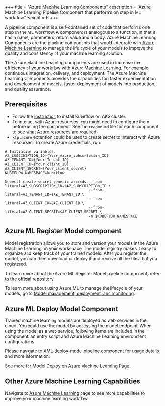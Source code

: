 +++
title = "Azure Machine Learning Components"
description = "Azure Machine Learning Pipeline Component that performs on step in ML workflow"
weight = 6
+++

A pipeline component is a self-contained set of code that performs one step in the ML workflow. A component is analogous to a function, in that it has a name, parameters, return value and a body. Azure Machine Learning Components are the pipeline components that would integrate with [Azure Machine Learning](https://docs.microsoft.com/en-us/azure/machine-learning/) to manage the life cycle of your models to improve the quality and consistency of your machine learning solution.

The Azure Machine Learning components are used to increase the efficiency of your workflow with Azure Machine Learning. For example, continuous integration, delivery, and deployment. The Azure Machine Learning Components provides the capabilities for: faster experimentation and development of models, faster deployment of models into production, and quality assurance.

## Prerequisites

- Follow the [instruction](https://www.kubeflow.org/docs/azure/) to install Kubeflow on AKS cluster.
- To interact with Azure resourses, you might need to configure them before using the component. See the `readme.md` file for each component to see what Azure resources are required.
- `kfp.azure` extention could be used to create secret to interact with Azure resourses. To create Azure credentials, run:

```shell
# Initialize variables:
AZ_SUBSCRIPTION_ID={Your_Azure_subscription_ID}
AZ_TENANT_ID={Your_Tenant_ID}
AZ_CLIENT_ID={Your_client_ID}
AZ_CLIENT_SECRET={Your_client_secret}
KUBEFLOW_NAMESPACE=kubeflow

kubectl create secret generic azcreds --from-literal=AZ_SUBSCRIPTION_ID=$AZ_SUBSCRIPTION_ID \
                                      --from-literal=AZ_TENANT_ID=$AZ_TENANT_ID \
                                      --from-literal=AZ_CLIENT_ID=$AZ_CLIENT_ID \
                                      --from-literal=AZ_CLIENT_SECRET=$AZ_CLIENT_SECRET \
                                      -n $KUBEFLOW_NAMESPACE
```

## Azure ML Register Model component


Model registration allows you to store and version your models in the Azure Machine Learning, in your workspace. The model registry makes it easy to organize and keep track of your trained models. After you register the model, you can then download or deploy it and receive all the files that you registered.

To learn more about the Azure ML Register Model pipeline component, refer to the [official repository](https://github.com/kubeflow/pipelines/tree/master/components/azure/azureml/aml-register-model).


To learn more about using Azure ML to manage the lifecycle of your models, go to [Model management, deployment, and monitoring](https://docs.microsoft.com/en-us/azure/machine-learning/concept-model-management-and-deployment).

## Azure ML Deploy Model Component

Trained machine learning models are deployed as web services in the cloud. You could use the model by accessing the model endpoint. When using the model as a web service, following items are included in the component: an entry script and Azure Machine Learning environment configurations.

Please navigate to [AML-deploy-model pipeline component](https://github.com/kubeflow/pipelines/tree/master/components/azure/azureml/aml-deploy-model) for usage details and more information.

See more for [Model Deploy on Azure Machine Learning Page](https://docs.microsoft.com/en-us/azure/machine-learning/concept-model-management-and-deployment).

## Other Azure Machine Learning Capabilities
Navigate to [Azure Machine Learning](https://docs.microsoft.com/en-us/azure/machine-learning/) page to see more capabilities to improve your machine learning workflow.
